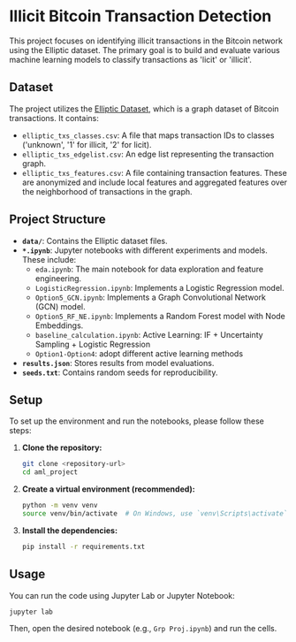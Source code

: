 # Illicit Bitcoin Transaction Detection

This project focuses on identifying illicit transactions in the Bitcoin network using the Elliptic dataset. The primary goal is to build and evaluate various machine learning models to classify transactions as 'licit' or 'illicit'.

## Dataset

The project utilizes the [Elliptic Dataset](https://www.kaggle.com/datasets/elliptic-data-set/elliptic-data-set), which is a graph dataset of Bitcoin transactions. It contains:
- `elliptic_txs_classes.csv`: A file that maps transaction IDs to classes ('unknown', '1' for illicit, '2' for licit).
- `elliptic_txs_edgelist.csv`: An edge list representing the transaction graph.
- `elliptic_txs_features.csv`: A file containing transaction features. These are anonymized and include local features and aggregated features over the neighborhood of transactions in the graph.

## Project Structure

- **`data/`**: Contains the Elliptic dataset files.
- **`*.ipynb`**: Jupyter notebooks with different experiments and models. These include:
    - `eda.ipynb`: The main notebook for data exploration and feature engineering.
    - `LogisticRegression.ipynb`: Implements a Logistic Regression model.
    - `Option5_GCN.ipynb`: Implements a Graph Convolutional Network (GCN) model.
    - `Option5_RF_NE.ipynb`: Implements a Random Forest model with Node Embeddings.
    - `baseline_calculation.ipynb`: Active Learning: IF + Uncertainty Sampling + Logistic Regression
    - `Option1-Option4`: adopt different active learning methods
- **`results.json`**: Stores results from model evaluations.
- **`seeds.txt`**: Contains random seeds for reproducibility.

## Setup

To set up the environment and run the notebooks, please follow these steps:

1.  **Clone the repository:**
    ```bash
    git clone <repository-url>
    cd aml_project
    ```

2.  **Create a virtual environment (recommended):**
    ```bash
    python -m venv venv
    source venv/bin/activate  # On Windows, use `venv\Scripts\activate`
    ```

3.  **Install the dependencies:**
    ```bash
    pip install -r requirements.txt
    ```

## Usage

You can run the code using Jupyter Lab or Jupyter Notebook:

```bash
jupyter lab
```

Then, open the desired notebook (e.g., `Grp Proj.ipynb`) and run the cells.
